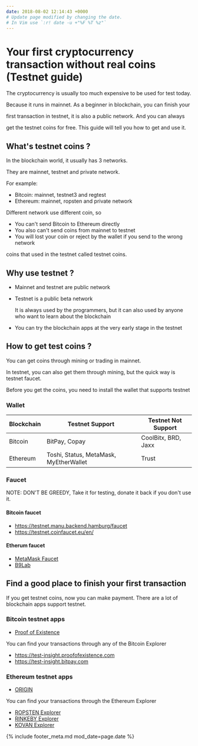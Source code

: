 ```yaml
---
date: 2018-08-02 12:14:43 +0000
# Update page modified by changing the date.
# In Vim use `:r! date -u +"%F %T %z"`
---
```


# Your first cryptocurrency transaction without real coins (Testnet guide)

The cryptocurrency is usually too much expensive to be used for test today.

Because it runs in mainnet. As a beginner in blockchain, you can finish your

first transaction in testnet, it is also a public network. And you can always

get the testnet coins for free. This guide will tell you how to get and use it.

## What's testnet coins ?

In the blockchain world, it usually has 3 networks.

They are mainnet, testnet and private network.

For example:

- Bitcoin: mainnet, testnet3 and regtest
- Ethereum: mainnet, ropsten and private network

Different network use different coin, so

- You can't send Bitcoin to Ethereum directly
- You also can't send coins from mainnet to testnet
- You will lost your coin or reject by the wallet if you send to the wrong network

coins that used in the testnet called testnet coins.

## Why use testnet ?

- Mainnet and testnet are public network

- Testnet is a public beta network

	It is always used by the programmers, but it can also used by anyone who want to learn about the blockchain
- You can try the blockchain apps at the very early stage in the testnet

## How to get test coins ?

You can get coins through mining or trading in mainnet.

In testnet, you can also get them through mining, but the quick way is testnet faucet.

Before you get the coins, you need to install the wallet that supports testnet

### Wallet

Blockchain   | Testnet Support | Testnet Not Support
------------ | --------------- | -------------------
Bitcoin      | BitPay, Copay | CoolBitx, BRD, Jaxx
Ethereum     | Toshi, Status, MetaMask, MyEtherWallet | Trust


### Faucet

NOTE: DON'T BE GREEDY, Take it for testing, donate it back if you don't use it.

#### Bitcoin faucet

- https://testnet.manu.backend.hamburg/faucet
- https://testnet.coinfaucet.eu/en/

#### Etherum faucet

- [MetaMask Faucet](https://blog.bankex.org/how-to-buy-ethereum-using-metamask-ccea0703daec)
- [B9Lab](https://blog.b9lab.com/when-we-first-built-our-faucet-we-deployed-it-on-the-morden-testnet-70bfbf4e317e)

## Find a good place to finish your first transaction

If you get testnet coins, now you can make payment. There are a lot of blockchain apps support testnet.

### Bitcoin testnet apps

- [Proof of Existence](https://test.proofofexistence.com)

You can find your transactions through any of the Bitcoin Explorer

- https://test-insight.proofofexistence.com
- https://test-insight.bitpay.com

### Ethereum testnet apps

- [ORIGIN](https://demo.originprotocol.com)

You can find your transactions through the Ethereum Explorer

- [ROPSTEN Explorer](https://ropsten.etherscan.io)
- [RINKEBY Explorer](https://rinkeby.etherscan.io)
- [KOVAN Explorer](https://kovan.etherscan.io)

{% include footer_meta.md mod_date=page.date %}